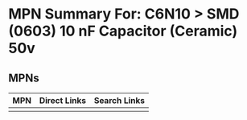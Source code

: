 



# MPN Summary For: C6N10 > SMD (0603) 10 nF Capacitor (Ceramic) 50v

## MPNs
  

|MPN|Direct Links|Search Links|
| :--- | :--- | :--- |
||||
